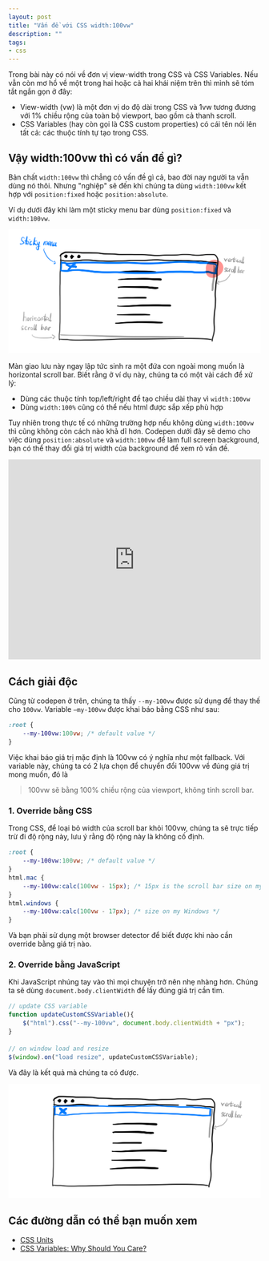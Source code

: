 ```yaml
---
layout: post
title: "Vấn đề với CSS width:100vw"
description: ""
tags:
- css
---
```


Trong bài này có nói về đơn vị view-width trong CSS và CSS Variables. Nếu vẫn còn mơ hồ về một trong hai hoặc cả hai
khái niệm trên thì mình sẽ tóm tắt ngắn gọn ở đây:

- View-width (vw) là một đơn vị do độ dài trong CSS và 1vw tương đương với 1% chiều rộng của toàn bộ viewport, bao gồm
  cả thanh scroll.
- CSS Variables (hay còn gọi là CSS custom properties) có cái tên nói lên tất cả: các thuộc tính tự tạo trong CSS.

## Vậy width:100vw thì có vấn đề gì?

Bản chất `width:100vw` thì chẳng có vấn đề gì cả, bao đời nay người ta vẫn dùng nó thôi. Nhưng "nghiệp" sẽ đến khi chúng
ta dùng `width:100vw` kết hợp với `position:fixed` hoặc `position:absolute`.

Ví dụ dưới đây khi làm một sticky menu bar dùng `position:fixed` và `width:100vw`.

![Issue](assets/posts/2021-07-16-van-de-voi-css-width100vw/issue.jpeg "Issue")

Màn giao lưu này ngay lập tức sinh ra một đứa con ngoài mong muốn là horizontal scroll bar. Biết rằng ở ví dụ này, chúng
ta có một vài cách để xử lý:

- Dùng các thuộc tính top/left/right để tạo chiều dài thay vì `width:100vw`
- Dùng `width:100%` cũng có thể nếu html được sắp xếp phù hợp

Tuy nhiên trong thực tế có những trường hợp nếu không dùng `width:100vw` thì cũng không còn cách nào khả dĩ hơn. Codepen
dưới đây sẽ demo cho việc dùng `position:absolute` và `width:100vw` để làm full screen background, bạn có thể thay đổi
giá trị width của background để xem rõ vấn đề.

<iframe height="399" style="width: 100%;" scrolling="no" title="Problems of CSS width:100vw and workaround" src="https://codepen.io/phucbui/embed/preview/mdmWvXy?default-tab=result&editable=true" frameborder="no" loading="lazy" allowtransparency="true" allowfullscreen="true">
  See the Pen <a href="https://codepen.io/phucbui/pen/mdmWvXy">
  Problems of CSS width:100vw and workaround</a> by Minh-Phuc Bui (<a href="https://codepen.io/phucbui">@phucbui</a>)
  on <a href="https://codepen.io">CodePen</a>.
</iframe>

## Cách giải độc

Cũng từ codepen ở trên, chúng ta thấy `--my-100vw` được sử dụng để thay thế cho `100vw`. Variable `—my-100vw` được khai
báo bằng CSS như sau:

```css
:root {
    --my-100vw:100vw; /* default value */
}
```

Việc khai báo giá trị mặc định là 100vw có ý nghĩa như một fallback. Với variable này, chúng ta có 2 lựa chọn để chuyển
đổi 100vw về đúng giá trị mong muốn, đó là

> 100vw sẽ bằng 100% chiều rộng của viewport, không tính scroll bar.

### 1. Override bằng CSS

Trong CSS, để loại bỏ width của scroll bar khỏi 100vw, chúng ta sẽ trực tiếp trừ đi độ rộng này, lưu ý rằng độ rộng này
là không cố định.

```css
:root {
    --my-100vw:100vw; /* default value */
}
html.mac {
    --my-100vw:calc(100vw - 15px); /* 15px is the scroll bar size on my MAC */
}
html.windows {
    --my-100vw:calc(100vw - 17px); /* size on my Windows */
}
```

Và bạn phải sử dụng một browser detector để biết được khi nào cần override bằng giá trị nào.

### 2. Override bằng JavaScript

Khi JavaScript nhúng tay vào thì mọi chuyện trở nên nhẹ nhàng hơn. Chúng ta sẽ dùng `document.body.clientWidth` để lấy
đúng giá trị cần tìm.

```jsx
// update CSS variable
function updateCustomCSSVariable(){
    $("html").css("--my-100vw", document.body.clientWidth + "px");
}

// on window load and resize
$(window).on("load resize", updateCustomCSSVariable);
```

Và đây là kết quả mà chúng ta có được.

![Issue solved](assets/posts/2021-07-16-van-de-voi-css-width100vw/issue-solved.jpeg "Issue solved")

## Các đường dẫn có thể bạn muốn xem

- [CSS Units](https://www.w3schools.com/cssref/css_units.asp)
- [CSS Variables: Why Should You Care?](https://developers.google.com/web/updates/2016/02/css-variables-why-should-you-care)